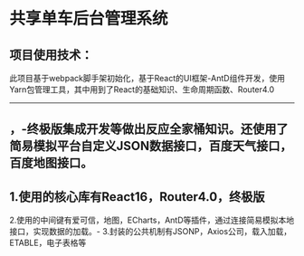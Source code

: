 共享单车后台管理系统
==================
项目使用技术：
----------
此项目基于webpack脚手架初始化，基于React的UI框架-AntD组件开发，使用Yarn包管理工具，其中用到了React的基础知识、生命周期函数、Router4.0
-------------------------------------------------- -------------------------------------------------- ----------------------
，-终极版集成开发等做出反应全家桶知识。还使用了简易模拟平台自定义JSON数据接口，百度天气接口，百度地图接口。
-----------------------------------------------------------------------------------------------------
1.使用的核心库有React16，Router4.0，终极版
-
2.使用的中间键有爱可信，地图，ECharts，AntD等插件，通过连接简易模拟本地接口，实现数据的加载。-
3.封装的公共机制有JSONP，Axios公司，载入加载，ETABLE，电子表格等
